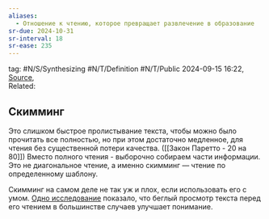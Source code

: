 ```yaml
---
aliases:
  - Отношение к чтению, которое превращает развлечение в образование
sr-due: 2024-10-31
sr-interval: 18
sr-ease: 235
---
```

tag:  #N/S/Synthesizing  #N/T/Definition #N/T/Public 
2024-09-15 16:22, [Source](),  
Related:  

## Скимминг 
Это слишком быстрое пролистывание текста, чтобы можно было прочитать все полностью, но при этом достаточно медленное, для чтения без существенной потери качества. ([[Закон Паретто - 20 на 80]])
Вместо полного чтения - выборочно собираем части информации.
Это не диагональное чтение, а именно скимминг — чтение по определенному шаблону. 

Скимминг на самом деле не так уж и плох, если использовать его с умом. [Одно исследование](http://psycnet.apa.org/journals/edu/25/7/521/) показало, что беглый просмотр текста перед его чтением в большинстве случаев улучшает понимание.


